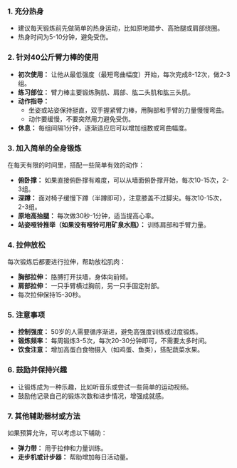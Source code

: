 ### 1. **充分热身**
   - 建议每天锻炼前先做简单的热身运动，比如原地踏步、高抬腿或肩部绕圈。
   - 热身时间为5-10分钟，避免受伤。

### 2. **针对40公斤臂力棒的使用**
   - **初次使用：** 让他从最低强度（最短弯曲幅度）开始，每次完成8-12次，做2-3组。
   - **练习部位：** 臂力棒主要锻炼胸肌、肩部、肱二头肌和肱三头肌。
   - **动作指导：**
     - 坐姿或站姿保持挺直，双手握紧臂力棒，用胸部和手臂的力量慢慢弯曲。
     - 动作要缓慢，不要突然用力避免受伤。
   - **休息：** 每组间隔1分钟，逐渐适应后可以增加组数或弯曲幅度。

### 3. **加入简单的全身锻炼**
   在每天有限的时间里，搭配一些简单有效的动作：
   - **俯卧撑：** 如果直接俯卧撑有难度，可以从墙面俯卧撑开始，每次10-15次，2-3组。
   - **深蹲：** 面对椅子缓慢下蹲（半蹲即可），注意膝盖不过脚尖。每次10-15次，2-3组。
   - **原地高抬腿：** 每次做30秒-1分钟，适当提高心率。
   - **站姿哑铃推举（如果没有哑铃可用矿泉水瓶）：** 训练肩部和手臂力量。

### 4. **拉伸放松**
   每次锻炼后都要进行拉伸，帮助放松肌肉：
   - **胸部拉伸：** 胳膊打开扶墙，身体向前倾。
   - **肩部拉伸：** 一只手臂横过胸前，另一只手固定肘部。
   - 每次拉伸保持15-30秒。

### 5. **注意事项**
   - **控制强度：** 50岁的人需要循序渐进，避免高强度训练或过度锻炼。
   - **锻炼频率：** 每周锻炼3-5次，每次20-30分钟即可，不需要太多时间。
   - **饮食注意：** 增加高蛋白食物摄入（如鸡蛋、鱼类），搭配蔬菜水果。

### 6. **鼓励并保持兴趣**
   - 让锻炼成为一种乐趣，比如听音乐或尝试一些简单的运动视频。
   - 鼓励他记录自己的锻炼次数和进步情况，增强成就感。

### 7. **其他辅助器材或方法**
   如果预算允许，可以考虑以下辅助：
   - **弹力带：** 用于拉伸和力量训练。
   - **走步机或计步器：** 帮助增加每日活动量。